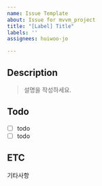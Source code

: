 ```yaml
---
name: Issue Template
about: Issue for mvvm_project
title: "[Label] Title"
labels: ''
assignees: huiwoo-jo

---
```


## Description
> 설명을 작성하세요.

## Todo
- [ ] todo
- [ ] todo

## ETC
기타사항
